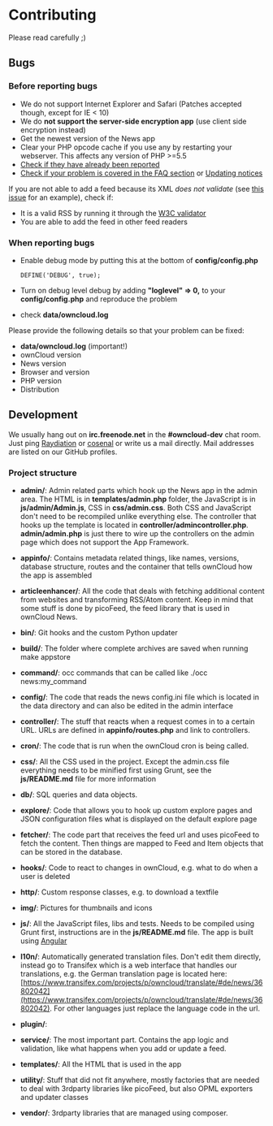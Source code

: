 # Contributing
Please read carefully ;)

## Bugs

### Before reporting bugs

* We do not support Internet Explorer and Safari (Patches accepted though, except for IE < 10)
* We do **not support the server-side encryption app** (use client side encryption instead)
* Get the newest version of the News app
* Clear your PHP opcode cache if you use any by restarting your webserver. This affects any version of PHP >=5.5
* [Check if they have already been reported](https://github.com/owncloud/news/issues?state=open)
* [Check if your problem is covered in the FAQ section](https://github.com/owncloud/news#faq) or [Updating notices](https://github.com/owncloud/news#updating-notices)

If you are not able to add a feed because its XML *does not validate* (see [this issue](https://github.com/owncloud/news/issues/133) for an example),
check if:

* It is a valid RSS by running it through the [W3C validator](http://validator.w3.org/feed/)
* You are able to add the feed in other feed readers


### When reporting bugs

* Enable debug mode by putting this at the bottom of **config/config.php**

      DEFINE('DEBUG', true);

* Turn on debug level debug by adding **"loglevel" => 0,** to your **config/config.php** and reproduce the problem
* check **data/owncloud.log**

Please provide the following details so that your problem can be fixed:

* **data/owncloud.log** (important!)
* ownCloud version
* News version
* Browser and version
* PHP version
* Distribution


## Development

We usually hang out on **irc.freenode.net** in the **#owncloud-dev** chat room. Just ping [Raydiation](https://github.com/Raydiation/) or [cosenal](https://github.com/cosenal) or write us a mail directly. Mail addresses are listed on our GitHub profiles.

### Project structure


* **admin/**: Admin related parts which hook up the News app in the admin area. The HTML is in **templates/admin.php** folder, the JavaScript is in **js/admin/Admin.js**, CSS in **css/admin.css**. Both CSS and JavaScript don't need to be recompiled unlike everything else. The controller that hooks up the template is located in **controller/admincontroller.php**. **admin/admin.php** is just there to wire up the controllers on the admin page which does not support the App Framework.

* **appinfo/**: Contains metadata related things, like names, versions, database structure, routes and the container that tells ownCloud how the app is assembled

* **articleenhancer/**: All the code that deals with fetching additional content from websites and transforming RSS/Atom content. Keep in mind that some stuff is done by picoFeed, the feed library that is used in ownCloud News.

* **bin/**: Git hooks and the custom Python updater

* **build/**: The folder where complete archives are saved when running make appstore

* **command/**: occ commands that can be called like ./occ news:my_command

* **config/**: The code that reads the news config.ini file which is located in the data directory and can also be edited in the admin interface

* **controller/**: The stuff that reacts when a request comes in to a certain URL. URLs are defined in **appinfo/routes.php** and link to controllers.

* **cron/**: The code that is run when the ownCloud cron is being called.

* **css/**: All the CSS used in the project. Except the admin.css file everything needs to be minified first using Grunt, see the **js/README.md** file for more information

* **db/**: SQL queries and data objects.

* **explore/**: Code that allows you to hook up custom explore pages and JSON configuration files what is displayed on the default explore page

* **fetcher/**: The code part that receives the feed url and uses picoFeed to fetch the content. Then things are mapped to Feed and Item objects that can be stored in the database.

* **hooks/**: Code to react to changes in ownCloud, e.g. what to do when a user is deleted

* **http/**: Custom response classes, e.g. to download a textfile

* **img/**: Pictures for thumbnails and icons

* **js/**: All the JavaScript files, libs and tests. Needs to be compiled using Grunt first, instructions are in the **js/README.md** file. The app is built using [Angular](https://angularjs.org/)

* **l10n/**: Automatically generated translation files. Don't edit them directly, instead go to Transifex which is a web interface that handles our translations, e.g. the German translation page is located here: [https://www.transifex.com/projects/p/owncloud/translate/#de/news/36802042](https://www.transifex.com/projects/p/owncloud/translate/#de/news/36802042). For other languages just replace the language code in the url.

* **plugin/**:

* **service/**: The most important part. Contains the app logic and validation, like what happens when you add or update a feed.

* **templates/**: All the HTML that is used in the app

* **utility/**: Stuff that did not fit anywhere, mostly factories that are needed to deal with 3rdparty libraries like picoFeed, but also OPML exporters and updater classes

* **vendor/**: 3rdparty libraries that are managed using composer.